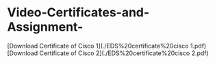 # Video-Certificates-and-Assignment-
[Download Certificate of Cisco 1](./EDS%20certificate%20cisco 1.pdf)
[Download Certificate of Cisco 2](./EDS%20certificate%20cisco 2.pdf)
